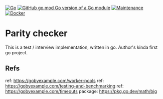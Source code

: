 [![Go](https://github.com/lintaba/kp-interview-go/actions/workflows/go.yml/badge.svg)](https://github.com/lintaba/kp-interview-go/actions/workflows/go.yml)
[![GitHub go.mod Go version of a Go module](https://img.shields.io/github/go-mod/go-version/gomods/athens.svg)](https://github.com/gomods/athens)
[![Maintenance](https://img.shields.io/badge/Maintained%3F-no-red.svg)](https://bitbucket.org/lbesson/ansi-colors)
[![Docker](https://badgen.net/badge/icon/docker?icon=docker&label)](https://https://docker.com/)


# Parity checker


This is a test / interview implementation, written in go. Author's kinda first go project. 


## Refs
ref: https://gobyexample.com/worker-pools
ref: https://gobyexample.com/testing-and-benchmarking
ref: https://gobyexample.com/timeouts
package: https://pkg.go.dev/math/big
